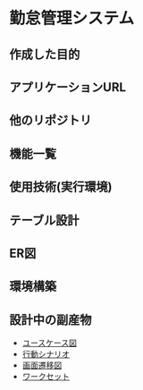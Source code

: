 # 勤怠管理システム

## 作成した目的

## アプリケーションURL

## 他のリポジトリ

## 機能一覧

## 使用技術(実行環境)

## テーブル設計

## ER図

## 環境構築

## 設計中の副産物

- [ユースケース図](doc/ユースケース図.md)
- [行動シナリオ](doc/行動シナリオ.md)
- [画面遷移図](doc/画面遷移図.md)
- [ワークセット](doc/ワークセット.md)
